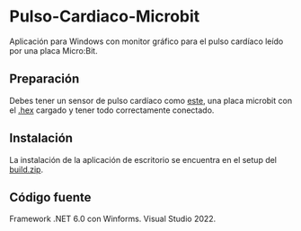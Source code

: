 # Pulso-Cardiaco-Microbit
Aplicación para Windows con monitor gráfico para el pulso cardíaco leído por una placa Micro:Bit.

## Preparación
Debes tener un sensor de pulso cardíaco como [este](https://www.pulsesensor.com), una placa microbit con el [.hex](../microbit-Sensor-cardiaco.hex) cargado y tener todo correctamente conectado.

## Instalación
La instalación de la aplicación de escritorio se encuentra en el setup del [build.zip](../build.zip).

## Código fuente
Framework .NET 6.0 con Winforms. Visual Studio 2022.

